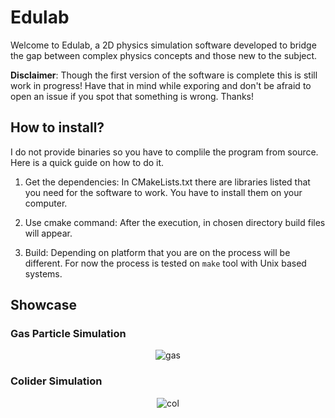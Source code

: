 # Edulab

Welcome to Edulab, a 2D physics simulation software developed to bridge the gap between complex physics concepts and those new to the subject.

**Disclaimer**: Though the first version of the software is complete this is still work in progress! Have that in mind while exporing and don't be afraid to open an issue if you 
spot that something is wrong. Thanks!


## How to install?

I do not provide binaries so you have to complile the program from source. Here is a quick guide on how to do it.

1. Get the dependencies: In CMakeLists.txt there are libraries listed that you need for the software to work.
    You have to install them on your computer.

2. Use cmake command: After the execution, in chosen directory build files will appear.
3. Build: Depending on platform that you are on the process will be different. For now the process is tested on
   ```make``` tool with Unix based systems.

## Showcase
### Gas Particle Simulation
<p align="center">
  <img src="https://github.com/CommonDrum/EduLab/blob/dev/collision%20simulation?raw=true" alt="gas"/>
</p>


### Colider Simulation
<p align="center">
  <img src="https://github.com/CommonDrum/EduLab/blob/dev/gas%20simulation?raw=true" alt="col"/>
</p>
